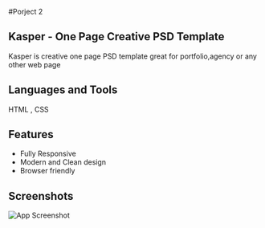 #Porject 2
## Kasper - One Page Creative PSD Template

Kasper is creative one page PSD template great for portfolio,agency or any other web page


## Languages and Tools
HTML , CSS
## Features

- Fully Responsive
- Modern and Clean design
- Browser friendly


## Screenshots

![App Screenshot](https://graphberry-imgs.imgix.net/kasper-one-page-psd-template-43.jpg?auto=compress,format&q=80&w=800)

